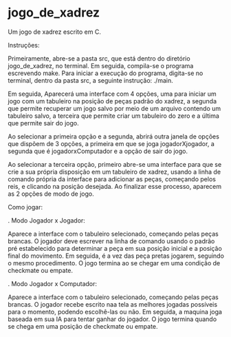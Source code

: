 # jogo_de_xadrez
Um jogo de xadrez escrito em C.

Instruções:

Primeiramente, abre-se a pasta src, que está dentro do diretório jogo_de_xadrez, no terminal. Em seguida, compila-se o programa escrevendo make. Para iniciar a execução do programa, digita-se no terminal, dentro da pasta src, a seguinte instrução: ./main.

Em seguida, Aparecerá uma interface com 4 opções, uma para iniciar um jogo com um tabuleiro na posição de peças padrão do xadrez, a segunda que permite recuperar um jogo salvo por meio de um arquivo contendo um tabuleiro salvo, a terceira que permite criar um tabuleiro do zero e a última que permite sair do jogo.

Ao selecionar a primeira opção e a segunda, abrirá outra janela de opções que dispõem de 3 opções, a primeira em que se joga jogadorXjogador, a segunda que é jogadorxComputador e a opção de sair do jogo.

Ao selecionar a terceira opção, primeiro abre-se uma interface para que se crie a sua própria disposição em um tabuleiro de xadrez, usando a linha de comando própria da interface para adicionar as peças, começando pelos reis, e clicando na posição desejada. Ao finalizar esse processo, aparecem as 2 opções de modo de jogo.

Como jogar:

. Modo Jogador x Jogador:

Aparece a interface com o tabuleiro selecionado, começando pelas peças brancas. O jogador deve escrever na linha de comando usando o padrão pré estabelecido para determinar a peça em sua posição inicial e a posição final do movimento. Em seguida, é a vez das peça pretas jogarem, seguindo o mesmo procedimento. O jogo termina ao se chegar em uma condição de checkmate ou empate.

. Modo Jogador x Computador:
 
Aparece a interface com o tabuleiro selecionado, começando pelas peças brancas. O jogador recebe escrito naa tela as melhores jogadas possíveis para o momento, podendo escolhê-las ou não. Em seguida, a maquina joga baseada em sua IA para tentar ganhar do jogador. O jogo termina quando se chega em uma posição de checkmate ou empate.
